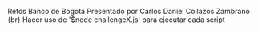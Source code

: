 Retos Banco de Bogotá Presentado por Carlos Daniel Collazos Zambrano {br}
Hacer uso de '$node challengeX.js' para ejecutar cada script
